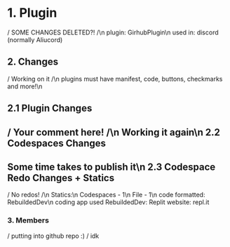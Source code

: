 # 1. Plugin
/ SOME CHANGES DELETED?! /\n
plugin: GirhubPlugin\n
used in: discord (normally Aliucord)

## 2. Changes
/ Working on it /\n
plugins must have manifest, code, buttons, checkmarks and more!\n

2.1 Plugin Changes
-------------
/ Your comment here! /\n
Working it again\n
2.2 Codespaces Changes
-------------
Some time takes to publish it\n
2.3 Codespace Redo Changes + Statics
-------------
/ No redos! /\n
Statics:\n
Codespaces - 1\n
File - 1\n
code formatted: RebuildedDev\n
coding app used RebuildedDev: Replit
website: repl.it
### 3. Members
/ putting into github repo :) /
idk
